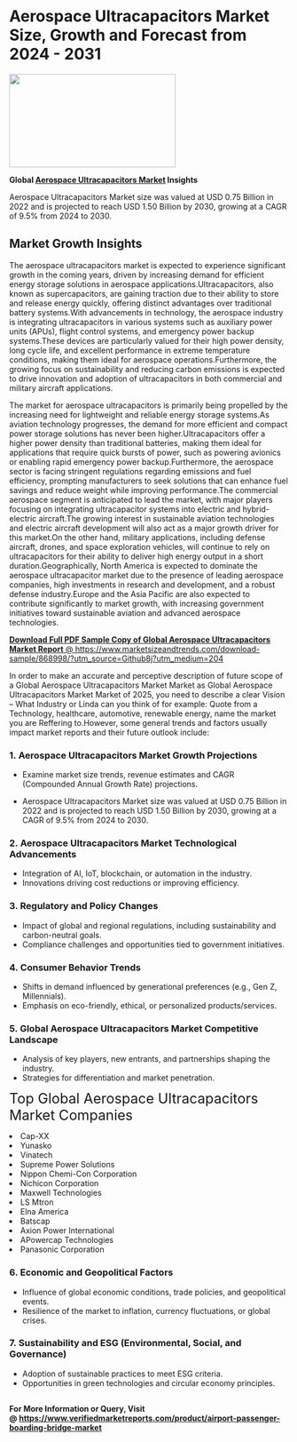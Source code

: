 <H1>Aerospace Ultracapacitors Market Size, Growth and Forecast from 2024 - 2031</H1><img class="aligncenter size-medium wp-image-584254" src="https://thirdeyenews.in/wp-content/uploads/2024/09/Global-Market-Research-300x168.jpeg" alt="" width="300" height="168" /><p><strong>Global&nbsp;<a href="https://www.marketsizeandtrends.com/download-sample/868998/?utm_source=Github8j?utm_medium=204">Aerospace Ultracapacitors Market</a> Insights</strong></p><p>Aerospace Ultracapacitors Market size was valued at USD 0.75 Billion in 2022 and is projected to reach USD 1.50 Billion by 2030, growing at a CAGR of 9.5% from 2024 to 2030.</p><p><h2>Market Growth Insights</h2> <p>The aerospace ultracapacitors market is expected to experience significant growth in the coming years, driven by increasing demand for efficient energy storage solutions in aerospace applications.Ultracapacitors, also known as supercapacitors, are gaining traction due to their ability to store and release energy quickly, offering distinct advantages over traditional battery systems.With advancements in technology, the aerospace industry is integrating ultracapacitors in various systems such as auxiliary power units (APUs), flight control systems, and emergency power backup systems.These devices are particularly valued for their high power density, long cycle life, and excellent performance in extreme temperature conditions, making them ideal for aerospace operations.Furthermore, the growing focus on sustainability and reducing carbon emissions is expected to drive innovation and adoption of ultracapacitors in both commercial and military aircraft applications.</p> <p><a href="#"></a></p> <p>The market for aerospace ultracapacitors is primarily being propelled by the increasing need for lightweight and reliable energy storage systems.As aviation technology progresses, the demand for more efficient and compact power storage solutions has never been higher.Ultracapacitors offer a higher power density than traditional batteries, making them ideal for applications that require quick bursts of power, such as powering avionics or enabling rapid emergency power backup.Furthermore, the aerospace sector is facing stringent regulations regarding emissions and fuel efficiency, prompting manufacturers to seek solutions that can enhance fuel savings and reduce weight while improving performance.The commercial aerospace segment is anticipated to lead the market, with major players focusing on integrating ultracapacitor systems into electric and hybrid-electric aircraft.The growing interest in sustainable aviation technologies and electric aircraft development will also act as a major growth driver for this market.On the other hand, military applications, including defense aircraft, drones, and space exploration vehicles, will continue to rely on ultracapacitors for their ability to deliver high energy output in a short duration.Geographically, North America is expected to dominate the aerospace ultracapacitor market due to the presence of leading aerospace companies, high investments in research and development, and a robust defense industry.Europe and the Asia Pacific are also expected to contribute significantly to market growth, with increasing government initiatives toward sustainable aviation and advanced aerospace technologies.</p> <p><a href="#"></p><p><span class=""><strong>Download Full PDF Sample Copy of Global Aerospace Ultracapacitors Market Report</strong> @ <a href="https://www.marketsizeandtrends.com/download-sample/868998/?utm_source=Github8j?utm_medium=204" target="_blank">https://www.marketsizeandtrends.com/download-sample/868998/?utm_source=Github8j?utm_medium=204</a></span></p><p>In order to make an accurate and perceptive description of future scope of a Global&nbsp;Aerospace Ultracapacitors Market Market as Global&nbsp;Aerospace Ultracapacitors Market Market of 2025, you need to describe a clear Vision &ndash; What Industry or Linda can you think of for example: Quote from a Technology, healthcare, automotive, renewable energy, name the market you are Reffering to.However, some general trends and factors usually impact market reports and their future outlook include:</p><h3>1.&nbsp;<strong>Aerospace Ultracapacitors Market Growth Projections</strong></h3><ul><li>Examine market size trends, revenue estimates and CAGR (Compounded Annual Growth Rate) projections.</li><li><p>Aerospace Ultracapacitors Market size was valued at USD 0.75 Billion in 2022 and is projected to reach USD 1.50 Billion by 2030, growing at a CAGR of 9.5% from 2024 to 2030.</p></li></ul><h3>2.&nbsp;<strong>Aerospace Ultracapacitors Market Technological Advancements</strong></h3><ul><li>Integration of AI, IoT, blockchain, or automation in the industry.</li><li>Innovations driving cost reductions or improving efficiency.</li></ul><h3>3.&nbsp;<strong>Regulatory and Policy Changes</strong></h3><ul><li>Impact of global and regional regulations, including sustainability and carbon-neutral goals.</li><li>Compliance challenges and opportunities tied to government initiatives.</li></ul><h3>4.&nbsp;<strong>Consumer Behavior Trends</strong></h3><ul><li>Shifts in demand influenced by generational preferences (e.g., Gen Z, Millennials).</li><li>Emphasis on eco-friendly, ethical, or personalized products/services.</li></ul><h3>5.&nbsp;<strong>Global Aerospace Ultracapacitors Market Competitive Landscape</strong></h3><ul><li>Analysis of key players, new entrants, and partnerships shaping the industry.</li><li>Strategies for differentiation and market penetration.</li></ul><p data-pm-slice="1 1 []"><span style="color: inherit; font-family: inherit; font-size: 25px;">Top Global Aerospace Ultracapacitors Market Companies</span></p><div class="" data-test-id=""><p><li>Cap-XX</li><li> Yunasko</li><li> Vinatech</li><li> Supreme Power Solutions</li><li> Nippon Chemi-Con Corporation</li><li> Nichicon Corporation</li><li> Maxwell Technologies</li><li> LS Mtron</li><li> Elna America</li><li> Batscap</li><li> Axion Power International</li><li> APowercap Technologies</li><li> Panasonic Corporation</li></p></div><h3>6.&nbsp;<strong>Economic and Geopolitical Factors</strong></h3><ul><li>Influence of global economic conditions, trade policies, and geopolitical events.</li><li>Resilience of the market to inflation, currency fluctuations, or global crises.</li></ul><h3>7.&nbsp;<strong>Sustainability and ESG (Environmental, Social, and Governance)</strong></h3><ul><li>Adoption of sustainable practices to meet ESG criteria.</li><li>Opportunities in green technologies and circular economy principles.</li></ul><h2><strong style="font-size: 14px;">For More Information or Query, Visit @&nbsp;</strong><a style="background-color: #ffffff; font-size: 14px;" href="https://www.marketsizeandtrends.com/report/aerospace-ultracapacitors-market/" target="_blank">https://www.verifiedmarketreports.com/product/airport-passenger-boarding-bridge-market</a></h2>